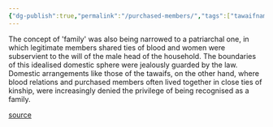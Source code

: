 ```yaml
---
{"dg-publish":true,"permalink":"/purchased-members/","tags":["tawaifnama"],"created":"","updated":""}
---
```


The concept of 'family' was also being narrowed to a patriarchal one, in which legitimate members shared ties of blood and women were subservient to the will of the male head of the household. The boundaries of this idealised domestic sphere were jealously guarded by the law. Domestic arrangements like those of the tawaifs, on the other hand, where blood relations and purchased members often lived together in close ties of kinship, were increasingly denied the privilege of being recognised as a family.

[source](https://www.goodreads.com/book/show/49935798-tawaifnama)